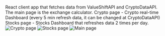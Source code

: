 React client app that fetches data from ValueShiftAPI and CryptoDataAPI.
The main page is the exchange calculator.
Crypto page - Crypto real-time Dashboard (every 5 min refresh data, it can be changed at CryptoDataAPI)
Stocks page - Stocks Dashboard that refreshes data 2 times per day.
![Crypto page](https://img001.prntscr.com/file/img001/L8qgpRNRRpGS3eYEZwPpfA.png)
![Stocks page](https://img001.prntscr.com/file/img001/Cyd-CN4rRkyVMInjawDIUA.png)
![Main page](https://img001.prntscr.com/file/img001/STHRBoEZTB-vKHczdExWvw.png)
